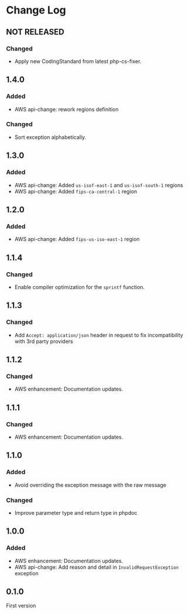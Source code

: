 # Change Log

## NOT RELEASED

### Changed

- Apply new CodingStandard from latest php-cs-fixer.

## 1.4.0

### Added

- AWS api-change: rework regions definition

### Changed

- Sort exception alphabetically.

## 1.3.0

### Added

- AWS api-change: Added `us-isof-east-1` and `us-isof-south-1` regions
- AWS api-change: Added `fips-ca-central-1` region

## 1.2.0

### Added

- AWS api-change: Added `fips-us-iso-east-1` region

## 1.1.4

### Changed

- Enable compiler optimization for the `sprintf` function.

## 1.1.3

### Changed

- Add `Accept: application/json` header in request to fix incompatibility with 3rd party providers

## 1.1.2

### Changed

- AWS enhancement: Documentation updates.

## 1.1.1

### Changed

- AWS enhancement: Documentation updates.

## 1.1.0

### Added

- Avoid overriding the exception message with the raw message

### Changed

- Improve parameter type and return type in phpdoc

## 1.0.0

### Added

- AWS enhancement: Documentation updates.
- AWS api-change: Add reason and detail in `InvalidRequestException` exception

## 0.1.0

First version
